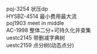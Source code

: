 
poj-3254 状压dp  
HYSBZ-4514 最小费用最大流  
poj1903 meet in middle  
AC-1998 整体二分+可持久化并查集  
uestc2145 带删减字典树  
uestc2159 点分树(动态点分)